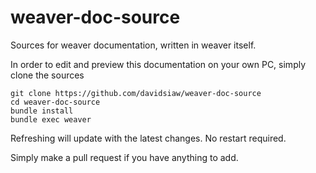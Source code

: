 # weaver-doc-source

Sources for weaver documentation, written in weaver itself.

In order to edit and preview this documentation on your own PC, simply clone the sources

```
git clone https://github.com/davidsiaw/weaver-doc-source
cd weaver-doc-source
bundle install
bundle exec weaver
```

Refreshing will update with the latest changes. No restart required.

Simply make a pull request if you have anything to add.
